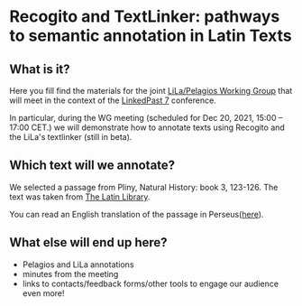 # Recogito and TextLinker: pathways to semantic annotation in Latin Texts

## What is it?

Here you fill find the materials for the joint [LiLa/Pelagios Working Group](https://lila-erc.eu/linked-pasts-7-woking-group/)
that will meet in the context of the [LinkedPast 7](https://www.ghentcdh.ugent.be/linked-pasts-vii-symposium)
conference.

In particular, during the WG meeting (scheduled for Dec 20, 2021, 15:00 – 17:00 CET.)
we will demonstrate how to annotate texts using Recogito and the LiLa's textlinker
(still in beta).

## Which text will we annotate?

We selected a passage from Pliny, Natural History: book 3, 123-126. The text
was taken from [The Latin Library](https://www.thelatinlibrary.com/pliny.nh3.html).

You can read an English translation of the passage in Perseus([here](https://www.perseus.tufts.edu/hopper/text?doc=Perseus%3Atext%3A1999.02.0137%3Abook%3D3%3Achapter%3D21#note-link9)).

## What else will end up here?

* Pelagios and LiLa annotations
* minutes from the meeting
* links to contacts/feedback forms/other tools to engage our audience even more!
